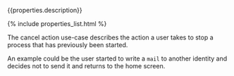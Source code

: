 {{properties.description}}

{% include properties_list.html %}

The cancel action use-case describes the action a user takes to stop a process that has 
previously been started.

An example could be the user started to write a `mail` to another identity and decides 
not to send it and returns to the home screen.
